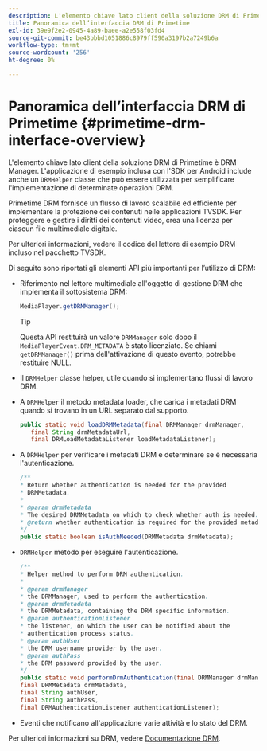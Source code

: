 ```yaml
---
description: L'elemento chiave lato client della soluzione DRM di Primetime è DRM Manager. L’applicazione di esempio inclusa con l’SDK per Android include anche una classe DRMHelper che può essere utilizzata per semplificare l’implementazione di alcune operazioni DRM.
title: Panoramica dell’interfaccia DRM di Primetime
exl-id: 39e9f2e2-0945-4a89-baee-a2e558f03fd4
source-git-commit: be43bbbd1051886c8979ff590a3197b2a7249b6a
workflow-type: tm+mt
source-wordcount: '256'
ht-degree: 0%

---
```


# Panoramica dell’interfaccia DRM di Primetime {#primetime-drm-interface-overview}

L&#39;elemento chiave lato client della soluzione DRM di Primetime è DRM Manager. L&#39;applicazione di esempio inclusa con l&#39;SDK per Android include anche un `DRMHelper` classe che può essere utilizzata per semplificare l&#39;implementazione di determinate operazioni DRM.

<!--<a id="section_4DD54E085AB345FE9BE00865E56B28DB"></a>-->

Primetime DRM fornisce un flusso di lavoro scalabile ed efficiente per implementare la protezione dei contenuti nelle applicazioni TVSDK. Per proteggere e gestire i diritti dei contenuti video, crea una licenza per ciascun file multimediale digitale.

Per ulteriori informazioni, vedere il codice del lettore di esempio DRM incluso nel pacchetto TVSDK.

Di seguito sono riportati gli elementi API più importanti per l’utilizzo di DRM:

* Riferimento nel lettore multimediale all&#39;oggetto di gestione DRM che implementa il sottosistema DRM:

   ```java
   MediaPlayer.getDRMManager();
   ```

   >[!TIP]
   >
   >Questa API restituirà un valore `DRMManager` solo dopo il `MediaPlayerEvent.DRM_METADATA` è stato licenziato. Se chiami `getDRMManager()` prima dell&#39;attivazione di questo evento, potrebbe restituire NULL.

* Il `DRMHelper` classe helper, utile quando si implementano flussi di lavoro DRM.
* A `DRMHelper` il metodo metadata loader, che carica i metadati DRM quando si trovano in un URL separato dal supporto.

   ```java
   public static void loadDRMMetadata(final DRMManager drmManager,  
      final String drmMetadataUrl,  
      final DRMLoadMetadataListener loadMetadataListener);
   ```

* A `DRMHelper` per verificare i metadati DRM e determinare se è necessaria l&#39;autenticazione.

   ```java
   /** 
   * Return whether authentication is needed for the provided 
   * DRMMetadata. 
   * 
   * @param drmMetadata 
   * The desired DRMMetadata on which to check whether auth is needed. 
   * @return whether authentication is required for the provided metadata 
   */ 
   public static boolean isAuthNeeded(DRMMetadata drmMetadata);
   ```

* `DRMHelper` metodo per eseguire l&#39;autenticazione.

   ```java
   /** 
   * Helper method to perform DRM authentication. 
   * 
   * @param drmManager 
   * the DRMManager, used to perform the authentication. 
   * @param drmMetadata 
   * the DRMMetadata, containing the DRM specific information. 
   * @param authenticationListener 
   * the listener, on which the user can be notified about the 
   * authentication process status. 
   * @param authUser 
   * the DRM username provider by the user. 
   * @param authPass 
   * the DRM password provided by the user. 
   */ 
   public static void performDrmAuthentication(final DRMManager drmManager,  
   final DRMMetadata drmMetadata,  
   final String authUser,  
   final String authPass,  
   final DRMAuthenticationListener authenticationListener);
   ```

* Eventi che notificano all&#39;applicazione varie attività e lo stato del DRM.

Per ulteriori informazioni su DRM, vedere [Documentazione DRM](https://helpx.adobe.com/primetime/user-guide.html).
